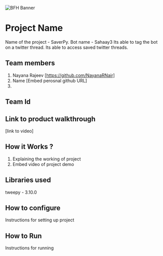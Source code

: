 ![BFH Banner](https://trello-attachments.s3.amazonaws.com/542e9c6316504d5797afbfb9/542e9c6316504d5797afbfc1/39dee8d993841943b5723510ce663233/Frame_19.png)
# Project Name
Name of the project - SaverPy. 
Bot name - Sahaay3
Its able to tag the bot on a twitter thread.
Its able to access saved twitter threads.
## Team members
1. Nayana Rajeev [https://github.com/NayanaRNair]
2. Name [Embed perosnal github URL]
3. 
## Team Id

## Link to product walkthrough
[link to video]
## How it Works ?
1. Explaining the working of project
2. Embed video of project demo
## Libraries used
tweepy - 3.10.0
## How to configure
Instructions for setting up project
## How to Run
Instructions for running
